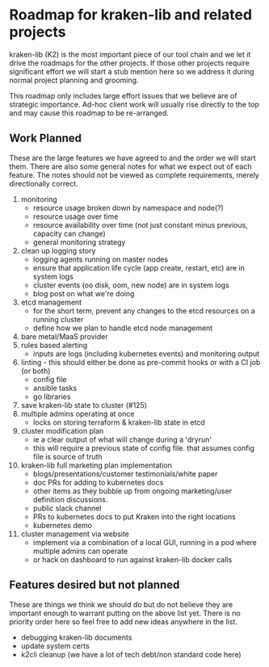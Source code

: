 
# Roadmap for kraken-lib and related projects
kraken-lib (K2) is the most important piece of our tool chain and we let it drive the roadmaps for the other projects. If those other projects require significant effort we will start a stub mention here so we address it during normal project planning and grooming.

This roadmap only includes large effort issues that we believe are of strategic importance.  Ad-hoc client work will usually rise directly to the top and may cause this roadmap to be re-arranged.  

## Work Planned ##
These are the large features we have agreed to and the order we will start them.  There are also some general notes for what we expect out of each feature.  The notes should not be viewed as complete requirements, merely directionally correct.

1. monitoring 
    * resource usage broken down by namespace and node(?)
    * resource usage over time
    * resource availability over time (not just constant minus previous, capacity can change)
    * general monitoring strategy
1. clean up logging story
    * logging agents running on master nodes
    * ensure that application life cycle (app create, restart, etc) are in system logs
    * cluster events (oo disk, oom, new node) are in system logs
    * blog post on what we're doing
1. etcd management
    * for the short term, prevent any changes to the etcd resources on a running cluster
    * define how we plan to handle etcd node management
1. bare metal/MaaS provider
1. rules based alerting
    * inputs are logs (including kubernetes events) and monitoring output
1. linting - this should either be done as pre-commit hooks or with a CI job (or both)
    * config file
    * ansible tasks
    * go libraries
1. save kraken-lib state to cluster (#125)
1. multiple admins operating at once 
    * locks on storing terraform & kraken-lib state in etcd
1. cluster modification plan
    * ie a clear output of what will change during a 'dryrun'
    * this will require a previous state of config file. that assumes config file is source of truth
1. kraken-lib full marketing plan implementation
    * blogs/presentations/customer testimonials/white paper
    * doc PRs for adding to kubernetes docs
    * other items as they bubble up from ongoing marketing/user definition discussions.
    * public slack channel
    * PRs to kubernetes docs to put Kraken into the right locations
    * kubernetes demo
1. cluster management via website
    * implement via a combination of a local GUI, running in a pod where multiple admins can operate
    * or hack on dashboard to run against kraken-lib docker calls

##  Features desired but not planned ##
These are things we think we should do but do not believe they are important enough to warrant putting on the above list yet.  There is no priority order here so feel free to add new ideas anywhere in the list.

* debugging kraken-lib documents
* update system certs
* k2cli cleanup (we have a lot of tech debt/non standard code here)